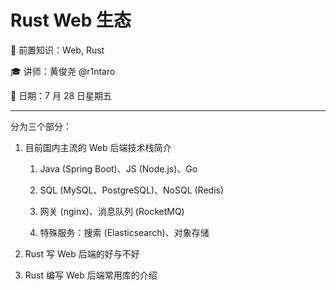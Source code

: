 # Rust Web 生态

🧀 前置知识：Web, Rust

🎓 讲师：黄俊尧 @r1ntaro

📅 日期：7 月 28 日星期五

---

分为三个部分：

1. 目前国内主流的 Web 后端技术栈简介

    1. Java (Spring Boot)、JS (Node.js)、Go
    
    2. SQL (MySQL、PostgreSQL)、NoSQL (Redis)

    3. 网关 (nginx)、消息队列 (RocketMQ)

    4. 特殊服务：搜索 (Elasticsearch)、对象存储

2. Rust 写 Web 后端的好与不好

3. Rust 编写 Web 后端常用库的介绍